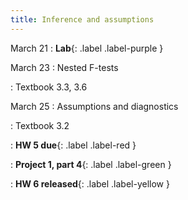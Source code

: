 ```yaml
---
title: Inference and assumptions
---
```


March 21
: **Lab**{: .label .label-purple } 

March 23
: Nested F-tests

: Textbook 3.3, 3.6

March 25
: Assumptions and diagnostics

: Textbook 3.2

: **HW 5 due**{: .label .label-red }

: **Project 1, part 4**{: .label .label-green }

: **HW 6 released**{: .label .label-yellow }